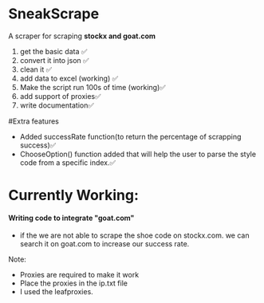 # SneakScrape
A scraper for scraping **stockx and goat.com**
1) get the basic data ✅
2) convert it into json ✅
3) clean it ✅
4) add data to excel (working) ✅
5) Make the script run 100s of time (working)✅
6) add support of proxies✅
7) write documentation✅


#Extra features
* Added successRate function(to return the percentage of scrapping success)✅
* ChooseOption() function added that will help the user to parse the style code from a specific index.✅


# Currently Working:
#### Writing code to integrate "goat.com"
* if the we are not able to scrape the shoe code on stockx.com. we can search it on goat.com to increase our success rate.

Note: 
* Proxies are required to make it work
* Place the proxies in the ip.txt file
* I used the leafproxies.


